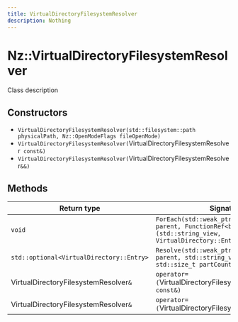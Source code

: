 ```yaml
---
title: VirtualDirectoryFilesystemResolver
description: Nothing
---
```


# Nz::VirtualDirectoryFilesystemResolver

Class description

## Constructors

- `VirtualDirectoryFilesystemResolver(std::filesystem::path physicalPath, Nz::OpenModeFlags fileOpenMode)`
- `VirtualDirectoryFilesystemResolver(`VirtualDirectoryFilesystemResolver` const&)`
- `VirtualDirectoryFilesystemResolver(`VirtualDirectoryFilesystemResolver`&&)`

## Methods

| Return type | Signature |
| ----------- | --------- |
| `void` | `ForEach(std::weak_ptr<`[`VirtualDirectory`](documentation/generated/Core/VirtualDirectory.md)`> parent, FunctionRef<bool (std::string_view, VirtualDirectory::Entry &&)> callback)` |
| `std::optional<VirtualDirectory::Entry>` | `Resolve(std::weak_ptr<`[`VirtualDirectory`](documentation/generated/Core/VirtualDirectory.md)`> parent, std::string_view const* parts, std::size_t partCount)` |
| VirtualDirectoryFilesystemResolver`&` | `operator=(`VirtualDirectoryFilesystemResolver` const&)` |
| VirtualDirectoryFilesystemResolver`&` | `operator=(`VirtualDirectoryFilesystemResolver`&&)` |
